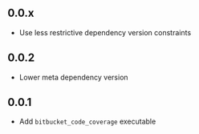 ## 0.0.x

- Use less restrictive dependency version constraints

## 0.0.2

- Lower meta dependency version

## 0.0.1

- Add `bitbucket_code_coverage` executable

